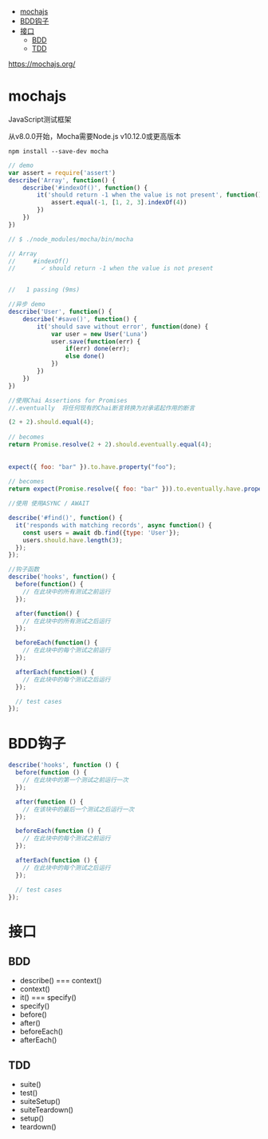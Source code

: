 <!-- TOC -->

- [mochajs](#mochajs)
- [BDD钩子](#bdd钩子)
- [接口](#接口)
    - [BDD](#bdd)
    - [TDD](#tdd)

<!-- /TOC -->

https://mochajs.org/

# mochajs

JavaScript测试框架

从v8.0.0开始，Mocha需要Node.js v10.12.0或更高版本

```node
npm install --save-dev mocha
```

```js
// demo
var assert = require('assert')
describe('Array', function() {
    describe('#indexOf()', function() {
        it('should return -1 when the value is not present', function() {
            assert.equal(-1, [1, 2, 3].indexOf(4))
        })
    })
})

// $ ./node_modules/mocha/bin/mocha

// Array
//     #indexOf()
//       ✓ should return -1 when the value is not present


//   1 passing (9ms)
```


```js
//异步 demo
describe('User', function() {
    describe('#save()', function() {
        it('should save without error', function(done) {
            var user = new User('Luna')
            user.save(function(err) {
                if(err) done(err);
                else done()
            })
        })
    })
})
```

```js
//使用Chai Assertions for Promises
//.eventually  将任何现有的Chai断言转换为对承诺起作用的断言

(2 + 2).should.equal(4);
 
// becomes
return Promise.resolve(2 + 2).should.eventually.equal(4);
 
 
expect({ foo: "bar" }).to.have.property("foo");
 
// becomes
return expect(Promise.resolve({ foo: "bar" })).to.eventually.have.property("foo");
```

```js
//使用 使用ASYNC / AWAIT

describe('#find()', function() {
  it('responds with matching records', async function() {
    const users = await db.find({type: 'User'});
    users.should.have.length(3);
  });
});
```

```js
//钩子函数
describe('hooks', function() {
  before(function() {
    // 在此块中的所有测试之前运行
  });

  after(function() {
    // 在此块中的所有测试之后运行
  });

  beforeEach(function() {
    // 在此块中的每个测试之前运行
  });

  afterEach(function() {
    // 在此块中的每个测试之后运行
  });

  // test cases
});
```

# BDD钩子

```js
describe('hooks', function () {
  before(function () {
    // 在此块中的第一个测试之前运行一次
  });

  after(function () {
    // 在该块中的最后一个测试之后运行一次
  });

  beforeEach(function () {
    // 在此块中的每个测试之前运行
  });

  afterEach(function () {
    // 在此块中的每个测试之后运行
  });

  // test cases
});
```

# 接口

## BDD

* describe() === context()
* context()
* it() === specify()
* specify()
* before()
* after()
* beforeEach()
* afterEach()

## TDD

* suite()
* test()
* suiteSetup()
* suiteTeardown()
* setup()
* teardown()